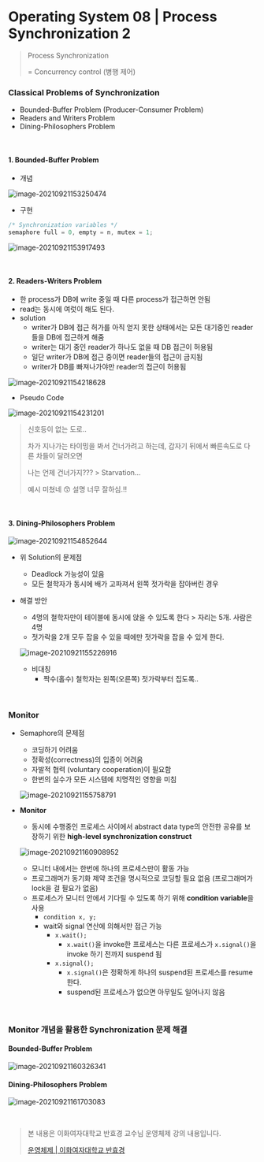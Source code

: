 # Operating System 08 | Process Synchronization 2

> Process Synchronization
>
> = Concurrency control (병행 제어)

### Classical Problems of Synchronization

- Bounded-Buffer Problem (Producer-Consumer Problem)
- Readers and Writers Problem
- Dining-Philosophers Problem

<br>

#### 1. Bounded-Buffer Problem

- 개념

![image-20210921153250474](Operating_System_07_Process_Synchronization.assets/image-20210921153250474.png)

- 구현

```c
/* Synchronization variables */
semaphore full = 0, empty = n, mutex = 1;
```

![image-20210921153917493](Operating_System_07_Process_Synchronization.assets/image-20210921153917493.png)

<br>

#### 2. Readers-Writers Problem

- 한 process가 DB에 write 중일 때 다른 process가 접근하면 안됨
- read는 동시에 여럿이 해도 된다.
- solution
  - writer가 DB에 접근 허가를 아직 얻지 못한 상태에서는 모든 대기중인 reader들을 DB에 접근하게 해줌
  - writer는 대기 중인 reader가 하나도 없을 때 DB 접근이 허용됨
  - 일단 writer가 DB에 접근 중이면 reader들의 접근이 금지됨
  - writer가 DB를 빠져나가야만 reader의 접근이 허용됨

![image-20210921154218628](Operating_System_07_Process_Synchronization.assets/image-20210921154218628.png)

- Pseudo Code

![image-20210921154231201](Operating_System_07_Process_Synchronization.assets/image-20210921154231201.png)

> 신호등이 없는 도로..
>
> 차가 지나가는 타이밍을 봐서 건너가려고 하는데, 갑자기 뒤에서 빠른속도로 다른 차들이 달려오면
>
> 나는 언제 건너가지??? > Starvation...
>
> 예시 미쳤네 😙 설명 너무 잘하심.!!

<br>

#### 3. Dining-Philosophers Problem

![image-20210921154852644](Operating_System_07_Process_Synchronization.assets/image-20210921154852644.png)

- 위 Solution의 문제점

  - Deadlock 가능성이 있음
  - 모든 철학자가 동시에 배가 고파져서 왼쪽 젓가락을 잡아버린 경우

- 해결 방안

  - 4명의 철학자만이 테이블에 동시에 앉을 수 있도록 한다 > 자리는 5개. 사람은 4명
  - 젓가락을 2개 모두 잡을 수 있을 때에만 젓가락을 잡을 수 있게 한다.

  ![image-20210921155226916](Operating_System_07_Process_Synchronization.assets/image-20210921155226916.png)

  - 비대칭
    - 짝수(홀수) 철학자는 왼쪽(오른쪽) 젓가락부터 집도록..

<br>

### Monitor

- Semaphore의 문제점

  - 코딩하기 어려움
  - 정확성(correctness)의 입증이 어려움
  - 자발적 협력 (voluntary cooperation)이 필요함
  - 한번의 실수가 모든 시스템에 치명적인 영향을 미침

  ![image-20210921155758791](Operating_System_07_Process_Synchronization.assets/image-20210921155758791.png)

- **Monitor**

  - 동시에 수행중인 프로세스 사이에서 abstract data type의 안전한 공유를 보장하기 위한 **high-level synchronization construct**

  ![image-20210921160908952](Operating_System_07_Process_Synchronization.assets/image-20210921160908952.png)

  - 모니터 내에서는 한번에 하나의 프로세스만이 활동 가능
  - 프로그래머가 동기화 제약 조건을 명시적으로 코딩할 필요 없음 (프로그래머가 lock을 걸 필요가 없음)
  - 프로세스가 모니터 안에서 기다릴 수 있도록 하기 위해 **condition variable**을 사용
    - `condition x, y;`
    - wait와 signal 연산에 의해서만 접근 가능
      - `x.wait();`
        - `x.wait()`을 invoke한 프로세스는 다른 프로세스가 `x.signal()`을 invoke 하기 전까지 suspend 됨
      - `x.signal();`
        - `x.signal()`은 정확하게 하나의 suspend된 프로세스를 resume 한다.
        - suspend된 프로세스가 없으면 아무일도 일어나지 않음

<br>

### Monitor 개념을 활용한 Synchronization 문제 해결

#### Bounded-Buffer Problem

![image-20210921160326341](Operating_System_07_Process_Synchronization.assets/image-20210921160326341.png)

#### Dining-Philosophers Problem

![image-20210921161703083](Operating_System_07_Process_Synchronization.assets/image-20210921161703083.png)

<br>

> 본 내용은 이화여자대학교 반효경 교수님 운영체제 강의 내용입니다.
>
> [운영체제 | 이화여자대학교 반효경](http://www.kocw.net/home/search/kemView.do?kemId=1046323)

